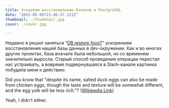 ```yaml
---
title: Ускоряем восстановление бэкапов в PostgreSQL
date: "2015-05-06T23:46:37.121Z"
thumbnail: ./thumbnail.jpg
cover: ./cover.jpg

---
```


Недавно я решил заняться “[DB restore foos?](https://www.google.com)” ускорением восстановления нашей базы данных в dev-окружении. Как и во многих других проектах, база вначале была небольшой, но со временем значительно выросла. Старый способ проведения операции перестал нас устраивать, а вовремя подвернувшаяся в Slack-канале картинка  побудила меня к действию.

Did you know that "despite its name, salted duck eggs can also be made from
chicken eggs, though the taste and texture will be somewhat different, and the
egg yolk will be less rich."?
([Wikipedia Link](http://en.wikipedia.org/wiki/Salted_duck_egg))

Yeah, I didn't either.
